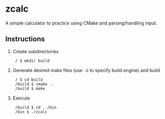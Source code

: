 # zcalc

A simple calculator to practice using CMake and parsing/handling input.

## Instructions

1. Create subdirectories

        / $ mkdir build

1. Generate desired make files (use `-G` to specify build engine) and build

        / $ cd build
        /build $ cmake ..
        /build $ make

1. Execute

        /build $ cd ../bin
        /bin $ ./zcalc